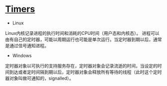 # [Timers](http://www.tldp.org/LDP/LG/issue23/flower/timers.html)

* Linux

Linux内核记录进程的执行时间和消耗的CPU时间（用户态和内核态）。
进程可以由有自己的定时器，可能以周期运行也可能是单次运行。当定时器到期以后，通常是通过信号通知进程。

* Windows

定时器对象以可执行的支持服务存在，定时器对象会记录流逝的时间，当设定的时间到达或者定时间隔到期以后，定时器对象会释放所有等待的线程（此时这个定时器对象叫做可通知的，signalled）。

